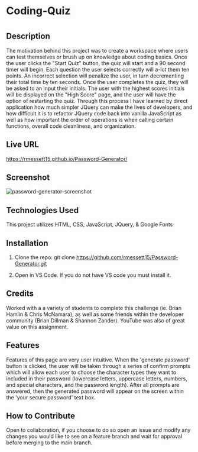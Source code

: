 # Coding-Quiz

# <Creating Coding Quiz>

## Description

The motivation behind this project was to create a workspace where users can test themselves or brush up on knowledge about coding basics. Once the user clicks the "Start Quiz" button, the quiz will start and a 90 second timer will begin. Each question the user selects correctly will a-lot them ten points. An incorrect selection will penalize the user, in turn decrementing their total time by ten seconds. Once the user completes the quiz, they will be asked to an input their initials. The user with the highest scores initials will be displayed on the "High Score" page, and the user will have the option of restarting the quiz. Through this process I have learned by direct application how much simpler JQuery can make the lives of developers, and how difficult it is to refactor JQuery code back into vanilla JavaScript as well as how important the order of operations is when calling certain functions, overall code cleanliness, and organization. 

## Live URL

https://rmessett15.github.io/Password-Generator/

## Screenshot

![password-generator-screenshot](https://user-images.githubusercontent.com/120127903/221250174-6e2763e9-61a5-43d4-9947-c364396f4158.png)

## Technologies Used

This project utilizes HTML, CSS, JavaScript, JQuery, & Google Fonts

## Installation

1. Clone the repo:
   git clone https://github.com/rmessett15/Password-Generator.git

2. Open in VS Code. If you do not have VS code you must install it.

## Credits

Worked with a a variety of students to complete this challenge (ie. Brian Hamlin & Chris McNamara), as well as some friends within the developer community (Brian Dillman & Shannon Zander). YouTube was also of great value on this assignment.

## Features

Features of this page are very user intuitive. When the 'generate password' button is clicked, the user will be taken through a series of confirm prompts which will allow each user to choose the character types they want to included in their password (lowercase letters, uppercase letters, numbers, and special characters, and the password length). After all prompts are answered, then the generated password will appear on the screen within the 'your secure password' text box.

## How to Contribute

Open to collaboration, if you choose to do so open an issue and modify any changes you would like to see on a feature branch and wait for approval before merging to the main branch.

